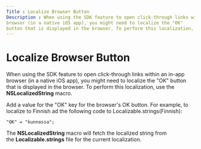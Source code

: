 ```yaml
---
Title : Localize Browser Button
Description : When using the SDK feature to open click-through links within an in-app
browser (in a native iOS app), you might need to localize the "OK"
button that is displayed in the browser. To perform this localization,
---
```



# Localize Browser Button



When using the SDK feature to open click-through links within an in-app
browser (in a native iOS app), you might need to localize the "OK"
button that is displayed in the browser. To perform this localization,
use the **NSLocalizedString** macro.

Add a value for the "OK" key for the browser's OK button. For example,
to localize to Finnish ad the following code to
Localizable.strings(Finnish):

``` pre
"OK" = "kunnossa";
```

The **NSLocalizedString** macro will fetch the localized string from
the **Localizable.strings** file for the current localization.




